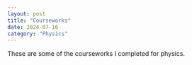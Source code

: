 ```yaml
---
layout: post
title: "Courseworks"
date: 2024-07-16
category: "Physics"
---
```


These are some of the courseworks I completed for physics.

